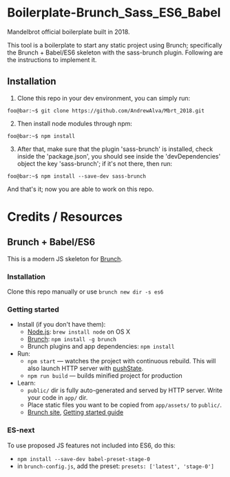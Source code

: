 # Boilerplate-Brunch_Sass_ES6_Babel

Mandelbrot official boilerplate built in 2018.

This tool is a boilerplate to start any static project using Brunch; specifically the Brunch + Babel/ES6 skeleton with the sass-brunch plugin. Following are the instructions to implement it.

## Installation

1. Clone this repo in your dev environment, you can simply run:
```console
foo@bar:~$ git clone https://github.com/AndrewAlva/Mbrt_2018.git
```

2. Then install node modules through npm:
```console
foo@bar:~$ npm install
```

3. After that, make sure that the plugin 'sass-brunch' is installed, check inside the 'package.json', you should see inside the 'devDependencies' object the key 'sass-brunch'; if it's not there, then run:
```console
foo@bar:~$ npm install --save-dev sass-brunch
```

And that's it; now you are able to work on this repo.



# Credits / Resources

## Brunch + Babel/ES6

This is a modern JS skeleton for [Brunch](http://brunch.io).

### Installation

Clone this repo manually or use `brunch new dir -s es6`

### Getting started

* Install (if you don't have them):
    * [Node.js](http://nodejs.org): `brew install node` on OS X
    * [Brunch](http://brunch.io): `npm install -g brunch`
    * Brunch plugins and app dependencies: `npm install`
* Run:
    * `npm start` — watches the project with continuous rebuild. This will also launch HTTP server with [pushState](https://developer.mozilla.org/en-US/docs/Web/Guide/API/DOM/Manipulating_the_browser_history).
    * `npm run build` — builds minified project for production
* Learn:
    * `public/` dir is fully auto-generated and served by HTTP server.  Write your code in `app/` dir.
    * Place static files you want to be copied from `app/assets/` to `public/`.
    * [Brunch site](http://brunch.io), [Getting started guide](https://github.com/brunch/brunch-guide#readme)

### ES-next

To use proposed JS features not included into ES6, do this:

* `npm install --save-dev babel-preset-stage-0`
* in `brunch-config.js`, add the preset: `presets: ['latest', 'stage-0']`
